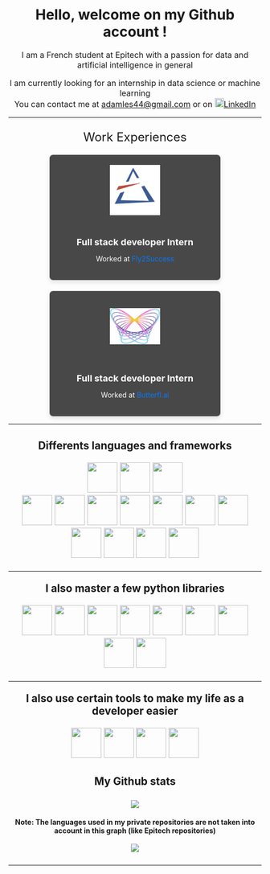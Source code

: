 <h1 align="center">Hello, welcome on my Github account !</h1>
<p align="center" style="font-size: 16px;">I am a French student at Epitech with a passion for data and artificial intelligence in general</p>
<div align="center" style="font-size: 16px;">
    <p>I am currently looking for an internship in data science or machine learning<br>
    You can contact me at <a href="mailto:adamles44@gmail.com">adamles44@gmail.com</a>
    or on <a href="https://www.linkedin.com/in/adam-lesage-341476266/"><img src="https://cdn.jsdelivr.net/gh/devicons/devicon@latest/icons/linkedin/linkedin-original.svg"  width="18" height="18">LinkedIn</a></p>
</div>

---

<!-- Work experiences -->
<p align="center" style="font-size: 24px; margin-bottom: 20px;">Work Experiences</p>

<div style="display: flex; justify-content: center; gap: 20px; flex-wrap: wrap;">
    <!-- Fly2Success Experience -->
    <div style="
        width: 300px;
        border: 1px solid #ddd;
        border-radius: 8px;
        box-shadow: 0px 4px 8px rgba(0, 0, 0, 0.1);
        padding: 20px;
        text-align: center;
        background-color: #494848;"
    >
        <img src="./assets/fly2success.png"
             alt="F2S Logo"
             style="
                width: 100px;
                height: 100px; /* Taille fixe */
                object-fit: contain; /* Garde les proportions */
                margin-bottom: 15px;"
        >
        <h3 style="font-size: 18px; margin-bottom: 10px; color: #ffffff;">Full stack developer Intern</h3>
        <p style="font-size: 14px; color: #ffffff;">
            Worked at <a href="https://fly2success.io/" target="_blank" style="color: #007BFF; text-decoration: none;">Fly2Success</a>
        </p>
    </div>
    <!-- Butterfl.ai Experience -->
    <div style="
        width: 300px;
        border: 1px solid #ddd;
        border-radius: 8px;
        box-shadow: 0px 4px 8px rgba(0, 0, 0, 0.1);
        padding: 20px;
        text-align: center;
        background-color: #494848;"
    >
        <img src="./assets/butterfl-ai.png"
             alt="Butterfl.ai Logo"
             style="
                width: 100px;
                height: 100px; /* Taille fixe */
                object-fit: contain; /* Garde les proportions */
                margin-bottom: 15px;"
        >
        <h3 style="font-size: 18px; margin-bottom: 10px; color: #ffffff;">Full stack developer Intern</h3>
        <p style="font-size: 14px; color: #ffffff;">
            Worked at <a href="https://www.butterfl.ai/" target="_blank" style="color: #007BFF; text-decoration: none;">Butterfl.ai</a>
        </p>
    </div>
</div>


---

<!-- Icons of libraries and framefork I master -->
<h2 align="center" style="font-size: 16h2x;">Differents languages and frameworks</p>
<div align="center">
    <div>
        <img src="https://cdn.jsdelivr.net/gh/devicons/devicon@latest/icons/python/python-original.svg" width="60" height="60" />
        <img src="https://cdn.jsdelivr.net/gh/devicons/devicon@latest/icons/c/c-original.svg" width="60" height="60" />
        <img src="https://cdn.jsdelivr.net/gh/devicons/devicon@latest/icons/cplusplus/cplusplus-original.svg" width="60" height="60" />
    </div>
    <div>
        <img src="https://cdn.jsdelivr.net/gh/devicons/devicon@latest/icons/html5/html5-original.svg" width="60" height="60" />
        <img src="https://cdn.jsdelivr.net/gh/devicons/devicon@latest/icons/css3/css3-original.svg" width="60" height="60" />
        <img src="https://cdn.jsdelivr.net/gh/devicons/devicon@latest/icons/javascript/javascript-original.svg" width="60" height="60" />
        <img src="https://cdn.jsdelivr.net/gh/devicons/devicon@latest/icons/vuejs/vuejs-original.svg" width="60" height="60" />
        <img src="https://cdn.jsdelivr.net/gh/devicons/devicon@latest/icons/react/react-original.svg" width="60" height="60" />
        <img src="https://cdn.jsdelivr.net/gh/devicons/devicon@latest/icons/tailwindcss/tailwindcss-original-wordmark.svg" width="60" height="60" />
        <img src="https://cdn.jsdelivr.net/gh/devicons/devicon@latest/icons/nodejs/nodejs-original-wordmark.svg" width="60" height="60" />
    </div>
    <div>
        <img src="https://cdn.jsdelivr.net/gh/devicons/devicon@latest/icons/ruby/ruby-original.svg" width="60" height="60" />
        <img src="https://cdn.jsdelivr.net/gh/devicons/devicon@latest/icons/rails/rails-plain-wordmark.svg" width="60" height="60" />
        <img src="https://cdn.jsdelivr.net/gh/devicons/devicon@latest/icons/postgresql/postgresql-original.svg" width="60" height="60" />
        <img src="https://cdn.jsdelivr.net/gh/devicons/devicon@latest/icons/docker/docker-original.svg" width="60" height="60" />
    </div>
</div>

---

<!-- Python lib -->
<p align="center" style="font-size: 16h2x;">I also master a few python libraries</p>
<div align="center">
    <img src="https://cdn.jsdelivr.net/gh/devicons/devicon@latest/icons/jupyter/jupyter-original.svg" width="60" height="60" />
    <img src="https://cdn.jsdelivr.net/gh/devicons/devicon@latest/icons/numpy/numpy-original.svg" width="60" height="60" />
    <img src="https://cdn.jsdelivr.net/gh/devicons/devicon@latest/icons/pandas/pandas-original-wordmark.svg" width="60" height="60" />
    <img src="https://cdn.jsdelivr.net/gh/devicons/devicon@latest/icons/matplotlib/matplotlib-original-wordmark.svg" width="60" height="60" />
    <img src="https://cdn.jsdelivr.net/gh/devicons/devicon@latest/icons/selenium/selenium-original.svg" width="60" height="60" />
    <img src="https://cdn.jsdelivr.net/gh/devicons/devicon@latest/icons/scikitlearn/scikitlearn-original.svg" width="60" height="60" />
    <img src="https://cdn.jsdelivr.net/gh/devicons/devicon@latest/icons/pytorch/pytorch-original.svg" width="60" height="60" />
    <img src="https://cdn.jsdelivr.net/gh/devicons/devicon@latest/icons/keras/keras-original-wordmark.svg" width="60" height="60" />
    <img src="https://cdn.jsdelivr.net/gh/devicons/devicon@latest/icons/fastapi/fastapi-original-wordmark.svg" width="60" height="60" />
</div>

---

<!-- Dev tools -->
<p align="center" style="font-size: 16h2x;">I also use certain tools to make my life as a developer easier</p>
<div align="center">
    <img src="https://cdn.jsdelivr.net/gh/devicons/devicon@latest/icons/github/github-original.svg" width="60" height="60" />
    <img src="https://cdn.jsdelivr.net/gh/devicons/devicon@latest/icons/gitlab/gitlab-original.svg" width="60" height="60" />
    <img src="https://cdn.jsdelivr.net/gh/devicons/devicon@latest/icons/githubactions/githubactions-original.svg" width="60" height="60" />
    <img src="https://cdn.jsdelivr.net/gh/devicons/devicon@latest/icons/figma/figma-original.svg" width="60" height="60" />
</div>

<!-- Stats of my github account -->
<h2 align="center" style="font-size: 16h2x;">My Github stats</p>
<div align="center"><img src="https://github-readme-stats.vercel.app/api/top-langs/?username=AdamLesage&layout=donut-vertical&count_private=true&theme=merko"/></div>
<!-- Note about private repositories -->
<p align="center" style="font-size: 14px;">Note: The languages used in my private repositories are not taken into account in this graph (like Epitech repositories)</p>
<div align="center"><img src="https://github-readme-stats.vercel.app/api?username=AdamLesage&show_icons=true&count_private=true&theme=merko"/></div>

---

<div id="header" align="center">
  <img src="https://komarev.com/ghpvc/?username=AdamLesage&style=for-the-badge&color=green" alt=""/>
</div>